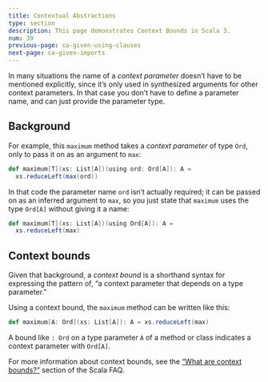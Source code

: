 ```yaml
---
title: Contextual Abstractions
type: section
description: This page demonstrates Context Bounds in Scala 3.
num: 39
previous-page: ca-given-using-clauses
next-page: ca-given-imports
---
```


<!-- TODO: define "context parameter" -->
<!-- TODO: define "synthesized" and "synthesized arguments" -->


In many situations the name of a *context parameter* doesn’t have to be mentioned explicitly, since it’s only used in synthesized arguments for other context parameters. In that case you don’t have to define a parameter name, and can just provide the parameter type.


## Background

For example, this `maximum` method takes a *context parameter* of type `Ord`, only to pass it on as an argument to `max`:

```scala
def maximum[T](xs: List[A])(using ord: Ord[A]): A =
  xs.reduceLeft(max(ord))
```

In that code the parameter name `ord` isn’t actually required; it can be passed on as an inferred argument to `max`, so you just state that `maximum` uses the type `Ord[A]` without giving it a name:

```scala
def maximum[T](xs: List[A])(using Ord[A]): A =
  xs.reduceLeft(max)
```


## Context bounds

Given that background, a *context bound* is a shorthand syntax for expressing the pattern of, “a context parameter that depends on a type parameter.”

Using a context bound, the `maximum` method can be written like this:

```scala
def maximum[A: Ord](xs: List[A]): A = xs.reduceLeft(max)
```

A bound like `: Ord` on a type parameter `A` of a method or class indicates a context parameter with `Ord[A]`.

For more information about context bounds, see the [“What are context bounds?”](https://docs.scala-lang.org/tutorials/FAQ/context-bounds.html) section of the Scala FAQ.



